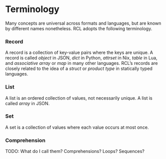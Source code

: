 # Terminology

Many concepts are universal across formats and languages, but are known by
different names nonetheless. RCL adopts the following terminology.

### Record
A record is a collection of key-value pairs where the keys are
unique. A record is called _object_ in <abbr>JSON</abbr>, _dict_ in Python,
_attrset_ in Nix, _table_ in Lua, and _associative array_ or _map_ in many
other languages. RCL’s records are closely related to the idea of a _struct_
or _product type_ in statically typed languages.

### List
A list is an ordered collection of values, not necessarily unique.
A list is called _array_ in <abbr>JSON</abbr>.

### Set
A set is a collection of values where each value occurs at most once.

### Comprehension
TODO: What do I call them? Comprehensions? Loops? Sequences?
